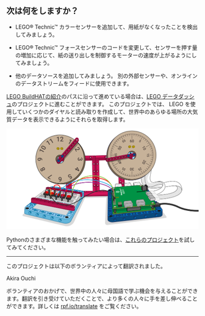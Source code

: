 ## 次は何をしますか？

+ LEGO® Technic™ カラーセンサーを追加して、用紙がなくなったことを検出してみましょう。

+ LEGO® Technic™ フォースセンサーのコードを変更して、センサーを押す量の増加に応じて、紙の送り出しを制御するモーターの速度が上がるようにしてみましょう。

+ 他のデータソースを追加してみましょう。 別の外部センサーや、オンラインのデータストリームをフィードに使用できます。

[LEGO BuildHATの紹介](https://projects.raspberrypi.org/ja-JP/pathways/lego-intro)のパスに沿って進めている場合は、[LEGO データダッシュ](https://projects.raspberrypi.org/ja-JP/projects/lego-data-dash)のプロジェクトに進むことができます。 このプロジェクトでは、 LEGO を使用していくつかのダイヤルと読み取りを作成して、世界中のあらゆる場所の大気質データを表示できるようにそれらを取得します。

![ダイヤルと Build HAT を示す LEGO データダッシュのバナー画像](images/datadashbanner.png)

Pythonのさまざまな機能を触ってみたい場合は、[これらのプロジェクト](https://projects.raspberrypi.org/ja-JP/projects?software%5B%5D=python)を試してみてください。

***

このプロジェクトは以下のボランティアによって翻訳されました。

Akira Ouchi

ボランティアのおかげで、世界中の人々に母国語で学ぶ機会を与えることができます。翻訳を引き受けていただくことで、より多くの人々に手を差し伸べることができます。詳しくは [rpf.io/translate](https://rpf.io/translate) をご覧ください。